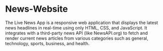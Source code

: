 # News-Website
The Live News App is a responsive web application that displays the latest news headlines in real-time using only HTML, CSS, and JavaScript. It integrates with a third-party news API (like NewsAPI.org) to fetch and render current news articles from various categories such as general, technology, sports, business, and health.
